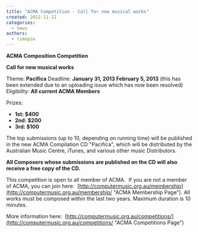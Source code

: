```yaml
---
title: "ACMA Competition - Call for new musical works"
created: 2012-11-22
categories: 
  - news
authors: 
  - timopie
---
```


**ACMA Composition Competition**

**Call for new musical works**

Theme: **Pacifica** Deadline: **January 31, 2013 February 5, 2013** (this has been extended due to an uploading issue which has now been resolved) Eligibility: **All current ACMA Members**

Prizes:

- **1st: $400**
- **2nd: $200**
- **3rd: $100**

The top submissions (up to 10, depending on running time) will be published in the new ACMA Compilation CD "Pacifica", which will be distributed by the Australian Music Centre, iTunes, and various other music Distributors.

**All Composers whose submissions are published on the CD will also receive a free copy of the CD.**

This competition is open to all member of ACMA.  If you are not a member of ACMA, you can join here:  [http://computermusic.org.au/membership](http://computermusic.org.au/membership/ "ACMA Membership Page"). All works must be composed within the last two years. Maximum duration is 10 minutes.

More information here:  [http://computermusic.org.au/competitions/](http://computermusic.org.au/competitions/ "ACMA Competitions Page")
